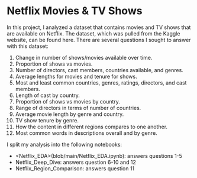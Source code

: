 # Netflix Movies & TV Shows

In this project, I analyzed a dataset that contains movies and TV shows that are available on Netflix.  The dataset, which was pulled from the Kaggle website, can be found here.  There are several questions I sought to answer with this dataset:
1. Change in number of shows/movies available over time.
2. Proportion of shows vs movies.
3. Number of directors, cast members, countries available, and genres.
4. Average lengths for movies and tenure for shows.
5. Most and least common countries, genres, ratings, directors, and cast members.
6. Length of cast by country.
7. Proportion of shows vs movies by country.
8. Range of directors in terms of number of countries.
9. Average movie length by genre and country.
10. TV show tenure by genre.
11. How the content in different regions compares to one another.
12. Most common words in descriptions overall and by genre.

I split my analysis into the following notebooks:
- <Netflix_EDA>(blob/main/Netflix_EDA.ipynb): answers questions 1-5
- Netflix_Deep_Dive: answers question 6-10 and 12
- Netflix_Region_Comparison: answers question 11
